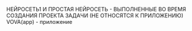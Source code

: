 НЕЙРОСЕТЬ1 И ПРОСТАЯ НЕЙРОСЕТЬ - ВЫПОЛНЕННЫЕ ВО ВРЕМЯ СОЗДАНИЯ ПРОЕКТА ЗАДАЧИ (НЕ ОТНОСЯТСЯ К ПРИЛОЖЕНИЮ)
VOVA(app) - приложение
